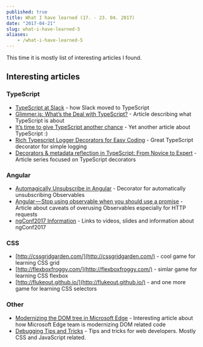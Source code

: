 ```yaml
---
published: true
title: What I have learned (17. - 23. 04. 2017)
date: "2017-04-21"
slug: what-i-have-learned-5
aliases:
    - /what-i-have-learned-5
---
```

This time it is mostly list of interesting articles I found.

## Interesting articles
### TypeScript
- [TypeScript at Slack](https://slack.engineering/typescript-at-slack-a81307fa288d) - how Slack moved to TypeScript
- [Glimmer.js: What’s the Deal with TypeScript?](https://medium.com/@tomdale/glimmer-js-whats-the-deal-with-typescript-f666d1a3aad0) - Article describing what TypeScript is about
- [It’s time to give TypeScript another chance](https://medium.freecodecamp.com/its-time-to-give-typescript-another-chance-2caaf7fabe61) - Yet another article about TypeScript :)
- [Rich Typescript Logger Decorators for Easy Coding](https://hackernoon.com/rich-typescript-logger-decorator-for-easy-coding-fc2ff73684c6) - Great TypeScript decorator for simple logging
- [Decorators & metadata reflection in TypeScript: From Novice to Expert](http://blog.wolksoftware.com/decorators-reflection-javascript-typescript) - Article series focused on TypeScript decorators


### Angular
- [Automagically Unsubscribe in Angular](https://netbasal.com/automagically-unsubscribe-in-angular-4487e9853a88) - Decorator for automatically unsubscribing Observables
- [Angular — Stop using observable when you should use a promise](https://netbasal.com/angular-stop-using-observable-when-you-should-use-a-promise-8da0788a8d2) - Article about caveats of overusing Observables especially for HTTP requests
- [ngConf2017 Information](https://github.com/angular-pakistan/ng-conf-2017) - Links to videos, slides and information about ngConf2017

### CSS
- [http://cssgridgarden.com/](http://cssgridgarden.com/) - cool game for learning CSS grid
- [http://flexboxfroggy.com/](http://flexboxfroggy.com/) - simlar game for learning CSS flexbox
- [http://flukeout.github.io/](http://flukeout.github.io/) - and one more game for learning CSS selectors

### Other
- [Modernizing the DOM tree in Microsoft Edge](https://blogs.windows.com/msedgedev/2017/04/19/modernizing-dom-tree-microsoft-edge/#4TFxy1r0ZUzxtKHz.97) - Interesting article about how Microsoft Edge team is modernizing DOM related code
- [Debugging Tips and Tricks](https://css-tricks.com/debugging-tips-tricks/) - Tips and tricks for web developers. Mostly CSS and JavaScript related.
